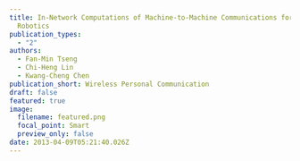 ```yaml
---
title: In-Network Computations of Machine-to-Machine Communications for Wireless
  Robotics
publication_types:
  - "2"
authors:
  - Fan-Min Tseng
  - Chi-Heng Lin
  - Kwang-Cheng Chen
publication_short: Wireless Personal Communication
draft: false
featured: true
image:
  filename: featured.png
  focal_point: Smart
  preview_only: false
date: 2013-04-09T05:21:40.026Z
---
```


